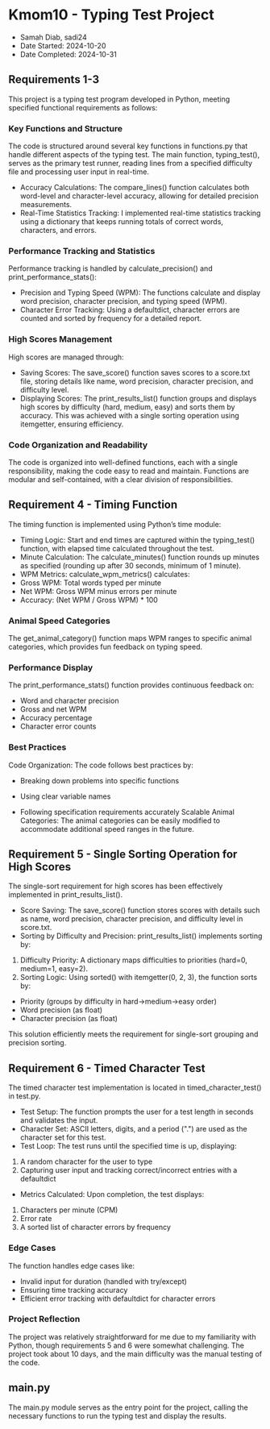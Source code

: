 
# Kmom10 - Typing Test Project
* Samah Diab, sadi24
* Date Started: 2024-10-20
* Date Completed: 2024-10-31

## Requirements 1-3
This project is a typing test program developed in Python, meeting specified functional requirements as follows:

### Key Functions and Structure
The code is structured around several key functions in functions.py that handle different aspects of the typing test. The main function, typing_test(), serves as the primary test runner, reading lines from a specified difficulty file and processing user input in real-time.

* Accuracy Calculations: The compare_lines() function calculates both word-level and character-level accuracy, allowing for detailed precision measurements.
* Real-Time Statistics Tracking: I implemented real-time statistics tracking using a dictionary that keeps running totals of correct words, characters, and errors.

### Performance Tracking and Statistics
Performance tracking is handled by calculate_precision() and print_performance_stats():

* Precision and Typing Speed (WPM): The functions calculate and display word precision, character precision, and typing speed (WPM).
* Character Error Tracking: Using a defaultdict, character errors are counted and sorted by frequency for a detailed report.

### High Scores Management
High scores are managed through:

* Saving Scores: The save_score() function saves scores to a score.txt file, storing details like name, word precision, character precision, and difficulty level.
* Displaying Scores: The print_results_list() function groups and displays high scores by difficulty (hard, medium, easy) and sorts them by accuracy. This was achieved with a single sorting operation using itemgetter, ensuring efficiency.


### Code Organization and Readability
The code is organized into well-defined functions, each with a single responsibility, making the code easy to read and maintain. Functions are modular and self-contained, with a clear division of responsibilities.

## Requirement 4 - Timing Function
The timing function is implemented using Python’s time module:

* Timing Logic: Start and end times are captured within the typing_test() function, with elapsed time calculated throughout the test.
* Minute Calculation: The calculate_minutes() function rounds up minutes as specified (rounding up after 30 seconds, minimum of 1 minute).
* WPM Metrics: calculate_wpm_metrics() calculates:
* Gross WPM: Total words typed per minute
* Net WPM: Gross WPM minus errors per minute
* Accuracy: (Net WPM / Gross WPM) * 100

### Animal Speed Categories
The get_animal_category() function maps WPM ranges to specific animal categories, which provides fun feedback on typing speed.

### Performance Display
The print_performance_stats() function provides continuous feedback on:

* Word and character precision
* Gross and net WPM
* Accuracy percentage
* Character error counts

### Best Practices
Code Organization: The code follows best practices by:
* Breaking down problems into specific functions
* Using clear variable names

* Following specification requirements accurately
Scalable Animal Categories: The animal categories can be easily modified to accommodate additional speed ranges in the future.


## Requirement 5 - Single Sorting Operation for High Scores
The single-sort requirement for high scores has been effectively implemented in print_results_list().

* Score Saving: The save_score() function stores scores with details such as name, word precision, character precision, and difficulty level in score.txt.
* Sorting by Difficulty and Precision: print_results_list() implements sorting by:
1. Difficulty Priority: A dictionary maps difficulties to priorities (hard=0, medium=1, easy=2).
2. Sorting Logic: Using sorted() with itemgetter(0, 2, 3), the function sorts by:
* Priority (groups by difficulty in hard->medium->easy order)
* Word precision (as float)
* Character precision (as float)

This solution efficiently meets the requirement for single-sort grouping and precision sorting.

## Requirement 6 - Timed Character Test
The timed character test implementation is located in timed_character_test() in test.py.

* Test Setup: The function prompts the user for a test length in seconds and validates the input.
* Character Set: ASCII letters, digits, and a period (".") are used as the character set for this test.
* Test Loop: The test runs until the specified time is up, displaying:
1. A random character for the user to type
2. Capturing user input and tracking correct/incorrect entries with a defaultdict

* Metrics Calculated: Upon completion, the test displays:
1. Characters per minute (CPM)
2. Error rate
3. A sorted list of character errors by frequency
### Edge Cases
The function handles edge cases like:

* Invalid input for duration (handled with try/except)
* Ensuring time tracking accuracy
* Efficient error tracking with defaultdict for character errors

### Project Reflection
The project was relatively straightforward for me due to my familiarity with Python, though requirements 5 and 6 were somewhat challenging. The project took about 10 days, and the main difficulty was the manual testing of the code.


## main.py
The main.py module serves as the entry point for the project, calling the necessary functions to run the typing test and display the results.

